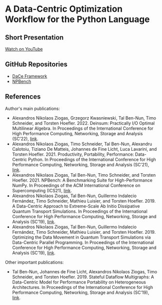 # A Data-Centric Optimization Workflow for the Python Language

## Short Presentation

[Watch on YouTube](https://youtu.be/882gM_bE4jY)

## GitHub Repositories

- [DaCe Framework](https://github.com/spcl/dace)
- [NPBench](https://github.com/spcl/npbench)

## References

Author's main publications:
- Alexandros Nikolaos Ziogas, Grzegorz Kwasniewski, Tal Ben-Nun, Timo Schneider, and Torsten Hoefler. 2022. Deinsum: Practically I/O Optimal Multilinear Algebra. In Proceedings of the International Conference for High Performance Computing, Networking, Storage and Analysis (SC’22), [link](https://spcl.inf.ethz.ch/Publications/index.php?pub=454).
- Alexandros Nikolaos Ziogas, Timo Schneider, Tal Ben-Nun, Alexandru Calotoiu, Tiziano De Matteis, Johannes de Fine Licht, Luca Lavarini, and Torsten Hoefler. 2021. Productivity, Portability, Performance: Data-Centric Python. In Proceedings of the International Conference for High Performance Computing, Networking, Storage and Analysis (SC’21), [link](https://spcl.inf.ethz.ch/Publications/index.php?pub=433).
- Alexandros Nikolaos Ziogas, Tal Ben-Nun, Timo Schneider, and Torsten Hoefler. 2021. NPBench: A Benchmarking Suite for High-Performance NumPy. In Proceedings of the ACM International Conference on Supercomputing (ICS21), [link](https://spcl.inf.ethz.ch/Publications/index.php?pub=412).
- Alexandros Nikolaos Ziogas, Tal Ben-Nun, Guillermo Indalecio Fernández, Timo Schneider, Mathieu Luisier, and Torsten Hoefler. 2019. A Data-Centric Approach to Extreme-Scale Ab Initio Dissipative Quantum Transport Simulations. In Proceedings of the International Conference for High Performance Computing, Networking, Storage and Analysis (SC’19), [link](https://spcl.inf.ethz.ch/Publications/index.php?pub=354).
- Alexandros Nikolaos Ziogas, Tal Ben-Nun, Guillermo Indalecio Fernández, Timo Schneider, Mathieu Luisier, and Torsten Hoefler. 2019. Optimizing the Data Movement in Quantum Transport Simulations via Data-Centric Parallel Programming. In Proceedings of the International Conference for High Performance Computing, Networking, Storage and Analysis (SC’19), [link](https://spcl.inf.ethz.ch/Publications/index.php?pub=353).

Other important publications:
- Tal Ben-Nun, Johannes de Fine Licht, Alexandros Nikolaos Ziogas, Timo Schneider, and Torsten Hoefler. 2019. Stateful Dataflow Multigraphs: A Data-Centric Model for Performance Portability on Heterogeneous Architectures. In Proceedings of the International Conference for High Performance Computing, Networking, Storage and Analysis (SC’19), [link](https://spcl.inf.ethz.ch/Publications/index.php?pub=357).
